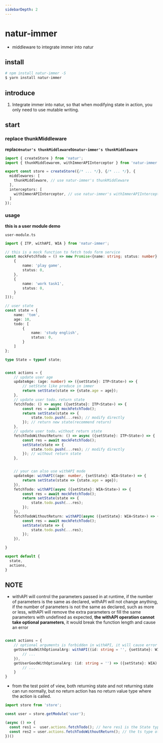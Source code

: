 ```yaml
---
sidebarDepth: 2
---
```


# natur-immer
- middleware to integrate immer into natur


## install

```bash
# npm install natur-immer -S
$ yarn install natur-immer
```

## introduce

1. Integrate immer into natur, so that when modifying state in action, you only need to use mutable writing.

## start


### replace thunkMiddleware

**replace`natur's thunkMiddleware`to`natur-immer's thunkMiddleware`**

```ts {2,6,9}
import { createStore } from 'natur';
import { thunkMiddlewarem, withImmerAPIInterceptor } from 'natur-immer';

export const store = createStore({/* ... */}, {/* ... */}, {
  middlewares: [
    thunkMiddleware, // use natur-immer's thunkMiddleware
  ],
  interceptors: [
    withImmerAPIInterceptor, // use natur-immer's withImmerAPIInterceptor
  ]
});
```

### usage

**this is a user module demo**

`user-module.ts`
```ts
import { ITP, withAPI, WIA } from 'natur-immer';

// this is a mock function to fetch todo form service
const mockFetchTodo = () => new Promise<{name: string; status: number}[]>(res => res([
    {
        name: 'play game',
        status: 0,
    },
    {
        name: 'work task1',
        status: 0,
    }
]));

// user state
const state = {
    name: 'tom',
    age: 10,
    todo: [
        {
            name: 'study english',
            status: 0,
        }
    ]
};

type State = typeof state;


const actions = {
    // update user age
    updateAge: (age: number) => ({setState}: ITP<State>) => {
        // setState like produce in immer
        return setState(state => {state.age = age});
    },
    // update user todo，return state
    fetchTodo: () => async ({setState}: ITP<State>) => {
        const res = await mockFetchTodo();
        return setState(state => {
            state.todo.push(...res); // modify directly
        }); // return new state(recommend return)
    },
    // update user todo，without return state
    fetchTodoWithoutReturn: () => async ({setState}: ITP<State>) => {
        const res = await mockFetchTodo();
        setState(state => {
            state.todo.push(...res); // modify directly
        }); // without return state
    },


    // your can also use withAPI mode
    updateAge: withAPI((age: number, {setState}: WIA<State>) => {
        return setState(state => {state.age = age});
    }),
    fetchTodo: withAPI(async ({setState}: WIA<State>) => {
        const res = await mockFetchTodo();
        return setState(state => {
            state.todo.push(...res);
        });
    }),
    fetchTodoWithoutReturn: withAPI(async ({setState}: WIA<State>) => {
        const res = await mockFetchTodo();
        setState(state => {
            state.todo.push(...res);
        });
    }),

}

export default {
  state,
  actions,
}
```

## NOTE

- withAPI will control the parameters passed in at runtime, if the number of parameters is the same as declared, withAPI will not change anything, if the number of parameters is not the same as declared, such as more or less, withAPI will remove the extra parameters or fill the same parameters with undefined as expected, **the withAPI operation cannot take optional parameters**, it would break the function length and cause an error

```ts

const actions = {
    // optional arguments is forbidden in withAPI, it will cause error at runtime
    getUserBadWithOptionalArg: withAPI((id: string = '', {setState}: WIA) => {
        // ...
    }),
    getUserGoodWithOptionalArg: (id: string = '') => ({setState}: WIA) => {
        // ...
    }
}
```

- from the test point of view, both returning state and not returning state can run normally, but no return action has no return value type where the action is called.
```ts
import store from 'store';

const user = store.getModule('user');

(async () => {
  const res1 =  user.actions.fetchTodo(); // here res1 is the State type of the user module
  const res2 = user.actions.fetchTodoWithoutReturn(); // the ts type of res2 here is the undefined type
})()

```

